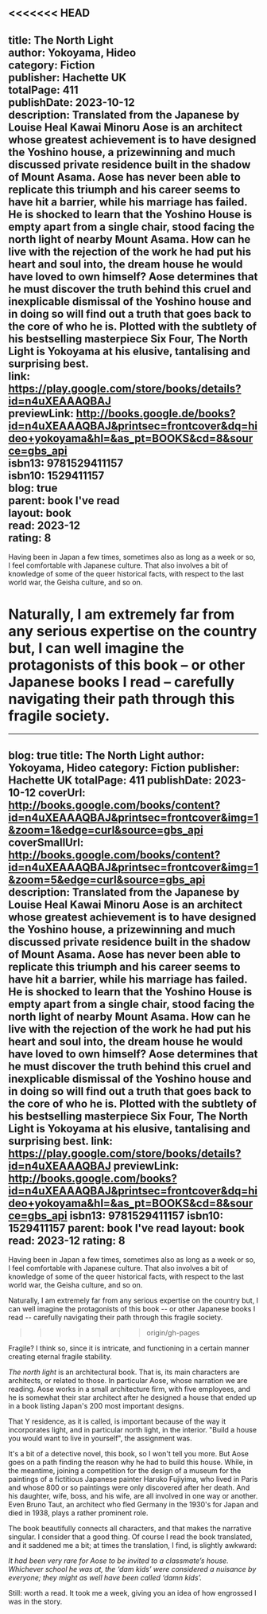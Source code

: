 <<<<<<< HEAD
---  
title: The North Light  
author: Yokoyama, Hideo  
category: Fiction  
publisher: Hachette UK  
totalPage: 411  
publishDate: 2023-10-12  
description: Translated from the Japanese by Louise Heal Kawai Minoru Aose is an architect whose greatest achievement is to have designed the Yoshino house, a prizewinning and much discussed private residence built in the shadow of Mount Asama. Aose has never been able to replicate this triumph and his career seems to have hit a barrier, while his marriage has failed. He is shocked to learn that the Yoshino House is empty apart from a single chair, stood facing the north light of nearby Mount Asama. How can he live with the rejection of the work he had put his heart and soul into, the dream house he would have loved to own himself? Aose determines that he must discover the truth behind this cruel and inexplicable dismissal of the Yoshino house and in doing so will find out a truth that goes back to the core of who he is. Plotted with the subtlety of his bestselling masterpiece Six Four, The North Light is Yokoyama at his elusive, tantalising and surprising best.  
link: https://play.google.com/store/books/details?id=n4uXEAAAQBAJ  
previewLink: http://books.google.de/books?id=n4uXEAAAQBAJ&printsec=frontcover&dq=hideo+yokoyama&hl=&as_pt=BOOKS&cd=8&source=gbs_api  
isbn13: 9781529411157  
isbn10: 1529411157  
blog: true  
parent: book I've read  
layout: book  
read: 2023-12  
rating: 8  
---  
  
Having been in Japan a few times, sometimes also as long as a week or so, I feel comfortable with Japanese culture. That also involves a bit of knowledge of some of the queer historical facts, with respect to the last world war, the Geisha culture, and so on.  
  
Naturally, I am extremely far from any serious expertise on the country but, I can well imagine the protagonists of this book – or other Japanese books I read – carefully navigating their path through this fragile society.  
=======
---
blog: true
title: The North Light
author: Yokoyama, Hideo
category: Fiction
publisher: Hachette UK
totalPage: 411
publishDate: 2023-10-12
coverUrl: http://books.google.com/books/content?id=n4uXEAAAQBAJ&printsec=frontcover&img=1&zoom=1&edge=curl&source=gbs_api
coverSmallUrl: http://books.google.com/books/content?id=n4uXEAAAQBAJ&printsec=frontcover&img=1&zoom=5&edge=curl&source=gbs_api
description: Translated from the Japanese by Louise Heal Kawai Minoru Aose is an architect whose greatest achievement is to have designed the Yoshino house, a prizewinning and much discussed private residence built in the shadow of Mount Asama. Aose has never been able to replicate this triumph and his career seems to have hit a barrier, while his marriage has failed. He is shocked to learn that the Yoshino House is empty apart from a single chair, stood facing the north light of nearby Mount Asama. How can he live with the rejection of the work he had put his heart and soul into, the dream house he would have loved to own himself? Aose determines that he must discover the truth behind this cruel and inexplicable dismissal of the Yoshino house and in doing so will find out a truth that goes back to the core of who he is. Plotted with the subtlety of his bestselling masterpiece Six Four, The North Light is Yokoyama at his elusive, tantalising and surprising best.
link: https://play.google.com/store/books/details?id=n4uXEAAAQBAJ
previewLink: http://books.google.com/books?id=n4uXEAAAQBAJ&printsec=frontcover&dq=hideo+yokoyama&hl=&as_pt=BOOKS&cd=8&source=gbs_api
isbn13: 9781529411157
isbn10: 1529411157
parent: book I've read
layout: book
read: 2023-12
rating: 8
---
  
Having been in Japan a few times, sometimes also as long as a week or so, I feel comfortable with Japanese culture. That also involves a bit of knowledge of some of the queer historical facts, with respect to the last world war, the Geisha culture, and so on.  
  
Naturally, I am extremely far from any serious expertise on the country but, I can well imagine the protagonists of this book -- or other Japanese books I read -- carefully navigating their path through this fragile society.  
>>>>>>> origin/gh-pages
  
Fragile?  I think so, since it is intricate, and functioning in a certain manner creating eternal fragile stability.  
  
_The north light_ is an architectural book. That is, its main characters are architects, or related to those. In particular Aose, whose narration we are reading. Aose works in a small architecture firm, with five employees, and he is somewhat their star architect after he designed a house that ended up in a book listing Japan's 200 most important designs.  
  
That Y residence, as it is called, is important because of the way it incorporates light, and in particular north light, in the interior.  "Build a house you would want to live in yourself", the assignment was.  
  
It's a bit of a detective novel, this book, so I won't tell you more.  But Aose goes on a path finding the reason why he had to build this house. While, in the meantime, joining a competition for the design of a museum for the paintings of a fictitious Japanese painter Haruko Fujiyima, who lived in Paris and whose 800 or so paintings were only discovered after her death.  And his daughter, wife, boss, and his wife, are all involved in one way or another.  Even Bruno Taut, an architect who fled Germany in the 1930's for Japan and died in 1938, plays a rather prominent role.  
  
The book beautifully connects all characters, and that makes the narrative singular.  I consider that a good thing.  Of course I read the book translated, and it saddened me a bit; at times the translation, I find, is slightly awkward:  
  
_It had been very rare for Aose to be invited to a classmate’s house. Whichever school he was at, the ‘dam kids’ were considered a nuisance by everyone; they might as well have been called ‘damn kids’._  
  
Still: worth a read.  It took me a week, giving you an idea of how engrossed I was in the story. 